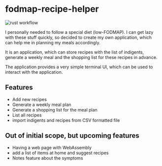 # fodmap-recipe-helper

![rust workflow](https://github.com/nalevi/fodmap-recipe-helper/actions/workflows/rust.yml/badge.svg)

I personally needed to follow a special diet (low-FODMAP). I can get lazy with these stuff quickly, so decided to create my own application, which can help me in planning my meals accordingly.

It is an application, which can store recipes with the list of indigents, generate a weekly meal and the shopping list for these recipes in advance.

The application provides a very simple terminal UI, which can be used to interact with the application.

## Features

- Add new recipes
- Generate a weekly meal plan
- Generate a shopping list for the meal plan
- List all recipes
- import indigents and recipes from CSV formatted file

## Out of initial scope, but upcoming features

- Having a web page with WebAssembly
- add a list of items at home and suggest recipes
- Notes feature about the symptoms
